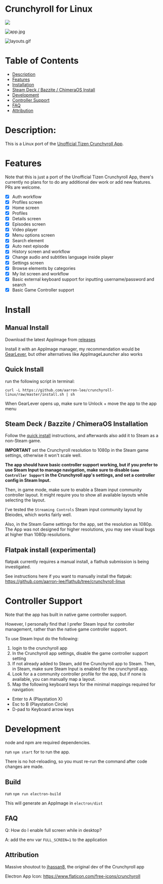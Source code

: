 # Crunchyroll for Linux

[![](https://img.shields.io/github/downloads/aarron-lee/crunchyroll-linux/total.svg)](https://github.com/aarron-lee/crunchyroll-linux/releases)

![app.jpg](https://raw.githubusercontent.com/aarron-lee/crunchyroll-tizen/master/app.jpg)

![layouts.gif](https://raw.githubusercontent.com/aarron-lee/crunchyroll-tizen/master/layouts.gif)

# Table of Contents

- [Description](#description)
- [Features](#features)
- [Installation](#install)
- [Steam Deck / Bazzite / ChimeraOS Install](#steam-deck--bazzite--chimeraos-installation)
- [Development](#development)
- [Controller Support](#controller-support)
- [FAQ](#FAQ)
- [Attribution](#attribution)

# Description:

This is a Linux port of the [Unofficial Tizen Crunchyroll App](https://github.com/jhassan8/crunchyroll-tizen).

# Features

Note that this is just a port of the Unofficial Tizen Crunchyroll App, there's currently no plans for to do any additional dev work or add new features. PRs are welcome.

- [x] Auth workflow
- [x] Profiles screen
- [x] Home screen
- [x] Profiles
- [x] Details screen
- [x] Episodes screen
- [x] Video player
- [x] Menu options screen
- [x] Search element
- [x] Auto next episode
- [x] History screen and workflow
- [x] Change audio and subtitles language inside player
- [x] Settings screen
- [x] Browse elements by categories
- [x] My list screen and workflow
- [x] Basic external keyboard support for inputting username/password and search
- [x] Basic Game Controller support

# Install

## Manual Install

Download the latest AppImage from [releases](https://github.com/aarron-lee/crunchyroll-linux/releases)

Install it with an AppImage manager, my recommendation would be [GearLever](https://flathub.org/apps/it.mijorus.gearlever), but other alternatives like AppImageLauncher also works

## Quick Install

run the following script in terminal:

```
curl -L https://github.com/aarron-lee/crunchyroll-linux/raw/master/install.sh | sh
```

When GearLever opens up, make sure to Unlock + move the app to the app menu

## Steam Deck / Bazzite / ChimeraOS Installation

Follow the [quick install](#quick-install) instructions, and afterwards also add it to Steam as a non-Steam game.

**IMPORTANT** set the Crunchyroll resolution to 1080p in the Steam game settings, otherwise it won't scale well.

**The app should have basic controller support working, but if you prefer to use Steam Input to manage navigation, make sure to disable `Game Controller Support` in the Crunchyroll app's settings, and set a controller config in Steam Input.**

Then, in game mode, make sure to enable a Steam input community controller layout. It might require you to show all available layouts while selecting the layout.

I've tested the `Streaming Controls` Steam input community layout by Bleiodes, which works fairly well.

Also, in the Steam Game settings for the app, set the resolution as 1080p. The App was not designed for higher resolutions, you may see visual bugs at higher than 1080p resolutions.

## Flatpak install (experimental)

flatpak currently requires a manual install, a flathub submission is being investigated.

See instructions here if you want to manually install the flatpak: https://github.com/aarron-lee/flathub/tree/crunchyroll-linux

# Controller Support

Note that the app has built in native game controller support.

However, I personally find that I prefer Steam Input for controller management, rather than the native game controller support.

To use Steam Input do the following:

1. login to the crunchyroll app
2. In the Crunchyroll app settings, disable the game controller support setting
3. If not already added to Steam, add the Crunchyroll app to Steam. Then, in Steam, make sure Steam Input is enabled for the crunchyroll app.
4. Look for a a community controller profile for the app, but if none is available, you can manually map a layout.
5. Map the following keyboard keys for the minimal mappings required for navigation:

- Enter to A (Playstation X)
- Esc to B (Playstation Circle)
- D-pad to Keyboard arrow keys

# Development

node and npm are required dependencies.

run `npm start` for to run the app.

There is no hot-reloading, so you must re-run the command after code changes are made.

## Build

run `npm run electron-build`

This will generate an AppImage in `electron/dist`

## FAQ

Q: How do I enable full screen while in desktop?

A: add the env var `FULL_SCREEN=1` to the application

## Attribution

Massive shoutout to [jhassan8](https://github.com/jhassan8), the original dev of the Crunchyroll app

Electron App Icon: https://www.flaticon.com/free-icons/crunchyroll
